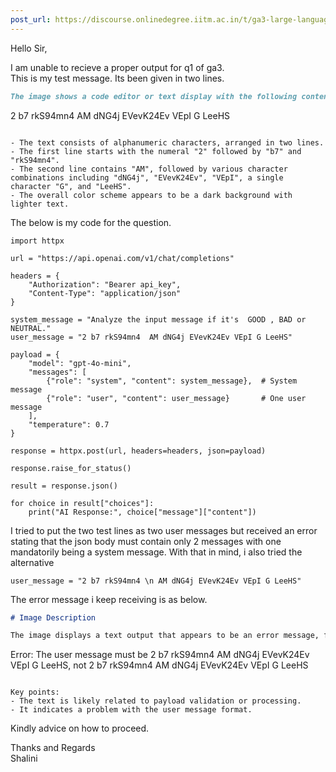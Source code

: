 ```yaml
---
post_url: https://discourse.onlinedegree.iitm.ac.in/t/ga3-large-language-models-discussion-thread-tds-jan-2025/163247/48
---
```

Hello Sir,

I am unable to recieve a proper output for q1 of ga3.  
This is my test message. Its been given in two lines.

```markdown
The image shows a code editor or text display with the following content:

```
2  b7 rkS94mn4
AM  dNG4j EVevK24Ev VEpI  G LeeHS
```

- The text consists of alphanumeric characters, arranged in two lines.
- The first line starts with the numeral "2" followed by "b7" and "rkS94mn4".
- The second line contains "AM", followed by various character combinations including "dNG4j", "EVevK24Ev", "VEpI", a single character "G", and "LeeHS".
- The overall color scheme appears to be a dark background with lighter text.
```

The below is my code for the question.

```
import httpx

url = "https://api.openai.com/v1/chat/completions"

headers = {
    "Authorization": "Bearer api_key",
    "Content-Type": "application/json"
}

system_message = "Analyze the input message if it's  GOOD , BAD or NEUTRAL."
user_message = "2 b7 rkS94mn4  AM dNG4j EVevK24Ev VEpI G LeeHS"

payload = {
    "model": "gpt-4o-mini",
    "messages": [
        {"role": "system", "content": system_message},  # System message
        {"role": "user", "content": user_message}       # One user message
    ],
    "temperature": 0.7
}

response = httpx.post(url, headers=headers, json=payload)

response.raise_for_status()

result = response.json()

for choice in result["choices"]:
    print("AI Response:", choice["message"]["content"])

```

I tried to put the two test lines as two user messages but received an error stating that the json body must contain only 2 messages with one mandatorily being a system message. With that in mind, i also tried the alternative

`user_message = "2 b7 rkS94mn4 \n AM dNG4j EVevK24Ev VEpI G LeeHS"`

The error message i keep receiving is as below.

```markdown
# Image Description

The image displays a text output that appears to be an error message, formatted in a coding environment. The message reads:

```
Error: The user message must be 2 b7 rkS94mn4 AM dNG4j EVevK24Ev VEpI G LeeHS, not 2 b7 rkS94mn4 AM dNG4j EVevK24Ev VEpI G LeeHS
```

Key points:
- The text is likely related to payload validation or processing.
- It indicates a problem with the user message format.
```

Kindly advice on how to proceed.

Thanks and Regards  
Shalini